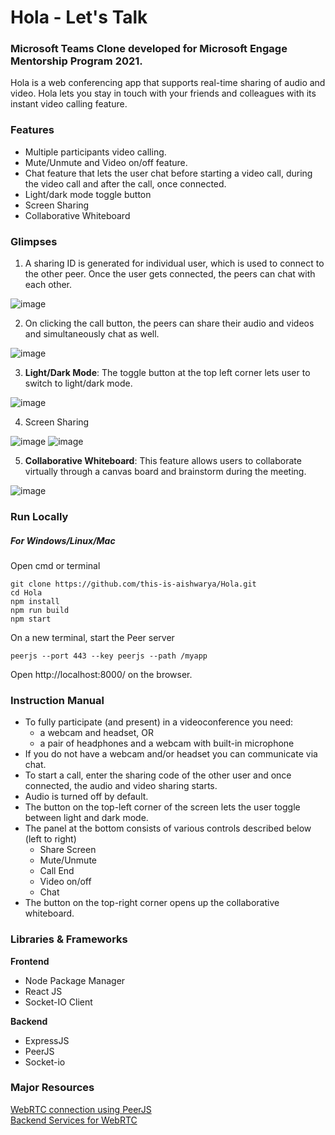 # Hola - Let's Talk

### Microsoft Teams Clone developed for **Microsoft Engage** Mentorship Program 2021. 

Hola is a web conferencing app that supports real-time sharing of audio and video. Hola lets you stay in touch with your friends and colleagues with its instant video calling feature.

### Features

- Multiple participants video calling.
- Mute/Unmute and Video on/off feature.
- Chat feature that lets the user chat before starting a video call, during the video call and after the call, once connected.
- Light/dark mode toggle button
- Screen Sharing
- Collaborative Whiteboard

### Glimpses

1. A sharing ID is generated for individual user, which is used to connect to the other peer. Once the user gets connected, the peers can chat with each other. 

![image](https://user-images.githubusercontent.com/64557504/125196854-0c499080-e279-11eb-8268-f20a3e3003b5.png)  <br />

2. On clicking the call button, the peers can share their audio and videos and simultaneously chat as well. 

![image](https://user-images.githubusercontent.com/64557504/125199280-18d2e680-e283-11eb-984d-767daa1b247f.png)  <br />

3. **Light/Dark Mode**: The toggle button at the top left corner lets user to switch to light/dark mode. 

![image](https://user-images.githubusercontent.com/64557504/125199884-e7a7e580-e285-11eb-9e4c-e1a70fdacca5.png)  <br />

4. Screen Sharing 

![image](https://user-images.githubusercontent.com/64557504/125200188-6d786080-e287-11eb-86bc-48d9074834b0.png)
![image](https://user-images.githubusercontent.com/64557504/125200077-eb883780-e286-11eb-90f3-5cdd3f7487dc.png)

5. **Collaborative Whiteboard**: This feature allows users to collaborate virtually through a canvas board and brainstorm during the meeting.

![image](https://user-images.githubusercontent.com/64557504/125200895-7c144700-e28a-11eb-9688-2b9d6865d27d.png)

### Run Locally

##### For Windows/Linux/Mac

Open cmd or terminal  

``` shell 
git clone https://github.com/this-is-aishwarya/Hola.git 
cd Hola
npm install
npm run build
npm start
```
  
On a new terminal, start the Peer server  
``` shell
peerjs --port 443 --key peerjs --path /myapp   
```

Open http://localhost:8000/ on the browser.

### Instruction Manual

- To fully participate (and present) in a videoconference you need:
  - a webcam and headset, OR
  - a pair of headphones and a webcam with built-in microphone
- If you do not have a webcam and/or headset you can communicate via chat.
- To start a call, enter the sharing code of the other user and once connected, the audio and video sharing starts.
- Audio is turned off by default.
- The button on the top-left corner of the screen lets the user toggle between light and dark mode.
- The panel at the bottom consists of various controls described below (left to right) 
  - Share Screen
  - Mute/Unmute
  - Call End 
  - Video on/off
  - Chat
 - The button on the top-right corner opens up the collaborative whiteboard.
 
### Libraries & Frameworks

**Frontend**
- Node Package Manager
- React JS
- Socket-IO Client

**Backend**
- ExpressJS
- PeerJS
- Socket-io

### Major Resources
[WebRTC connection using PeerJS](https://peerjs.com/docs.html) <br />
[Backend Services for WebRTC](https://www.html5rocks.com/en/tutorials/webrtc/infrastructure/)
